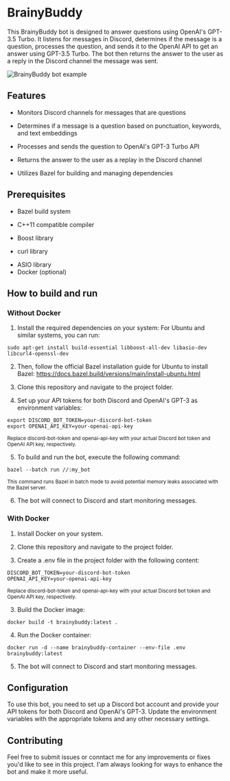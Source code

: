 # BrainyBuddy

This BrainyBuddy bot is designed to answer questions using OpenAI's GPT-3.5 Turbo. It listens for messages in Discord, determines if the message is a question, processes the question, and sends it to the OpenAI API to get an answer using GPT-3.5 Turbo. The bot then returns the answer to the user as a reply in the Discord channel the message was sent.

![BrainyBuddy bot example](https://i.postimg.cc/nr4b6NLF/Zrzut-ekranu-2023-05-09-080749.png)

## Features

- Monitors Discord channels for messages that are questions
+ Determines if a message is a question based on punctuation, keywords, and text embeddings
* Processes and sends the question to OpenAI's GPT-3 Turbo API
+ Returns the answer to the user as a replay in the Discord channel
- Utilizes Bazel for building and managing dependencies

## Prerequisites

- Bazel build system
* C++11 compatible compiler
+ Boost library
- curl library
* ASIO library
* Docker (optional)

## How to build and run

### Without Docker
1. Install the required dependencies on your system:
For Ubuntu and similar systems, you can run:
 ```
 sudo apt-get install build-essential libboost-all-dev libasio-dev libcurl4-openssl-dev
 ```
2. Then, follow the official Bazel installation guide for Ubuntu to install Bazel: https://docs.bazel.build/versions/main/install-ubuntu.html
3. Clone this repository and navigate to the project folder.

4. Set up your API tokens for both Discord and OpenAI's GPT-3 as environment variables:
```
export DISCORD_BOT_TOKEN=your-discord-bot-token
export OPENAI_API_KEY=your-openai-api-key
```
<sub>Replace discord-bot-token and openai-api-key with your actual Discord bot token and OpenAI API key, respectively.<sub>

5. To build and run the bot, execute the following command:
```
bazel --batch run //:my_bot
```
<sub>This command runs Bazel in batch mode to avoid potential memory leaks associated with the Bazel server.<sub>

6. The bot will connect to Discord and start monitoring messages.

### With Docker
1. Install Docker on your system.

2. Clone this repository and navigate to the project folder.

3. Create a .env file in the project folder with the following content:
```
DISCORD_BOT_TOKEN=your-discord-bot-token
OPENAI_API_KEY=your-openai-api-key
 ```
<sub>Replace discord-bot-token and openai-api-key with your actual Discord bot token and OpenAI API key, respectively.<sub>
 
3. Build the Docker image:
 ```
docker build -t brainybuddy:latest .
 ```
4. Run the Docker container:
 ```
docker run -d --name brainybuddy-container --env-file .env brainybuddy:latest
 ```
5. The bot will connect to Discord and start monitoring messages.
 
## Configuration
To use this bot, you need to set up a Discord bot account and provide your API tokens for both Discord and OpenAI's GPT-3. Update the environment variables with the appropriate tokens and any other necessary settings.

## Contributing

Feel free to submit issues or conntact me for any improvements or fixes you'd like to see in this project. I'am always looking for ways to enhance the bot and make it more useful.

